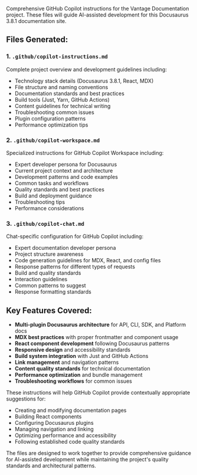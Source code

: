 Comprehensive GitHub Copilot instructions for the Vantage Documentation project. These files will guide AI-assisted development for this Docusaurus 3.8.1 documentation site.

## Files Generated:

### 1. `.github/copilot-instructions.md`
Complete project overview and development guidelines including:
- Technology stack details (Docusaurus 3.8.1, React, MDX)
- File structure and naming conventions
- Documentation standards and best practices
- Build tools (Just, Yarn, GitHub Actions)
- Content guidelines for technical writing
- Troubleshooting common issues
- Plugin configuration patterns
- Performance optimization tips

### 2. `.github/copilot-workspace.md` 
Specialized instructions for GitHub Copilot Workspace including:
- Expert developer persona for Docusaurus
- Current project context and architecture
- Development patterns and code examples
- Common tasks and workflows
- Quality standards and best practices
- Build and deployment guidance
- Troubleshooting tips
- Performance considerations

### 3. `.github/copilot-chat.md`
Chat-specific configuration for GitHub Copilot including:
- Expert documentation developer persona
- Project structure awareness
- Code generation guidelines for MDX, React, and config files
- Response patterns for different types of requests
- Build and quality standards
- Interaction guidelines
- Common patterns to suggest
- Response formatting standards

## Key Features Covered:

- **Multi-plugin Docusaurus architecture** for API, CLI, SDK, and Platform docs
- **MDX best practices** with proper frontmatter and component usage
- **React component development** following Docusaurus patterns
- **Responsive design** and accessibility standards
- **Build system integration** with Just and GitHub Actions
- **Link management** and navigation patterns
- **Content quality standards** for technical documentation
- **Performance optimization** and bundle management
- **Troubleshooting workflows** for common issues

These instructions will help GitHub Copilot provide contextually appropriate suggestions for:
- Creating and modifying documentation pages
- Building React components
- Configuring Docusaurus plugins
- Managing navigation and linking
- Optimizing performance and accessibility
- Following established code quality standards

The files are designed to work together to provide comprehensive guidance for AI-assisted development while maintaining the project's quality standards and architectural patterns.